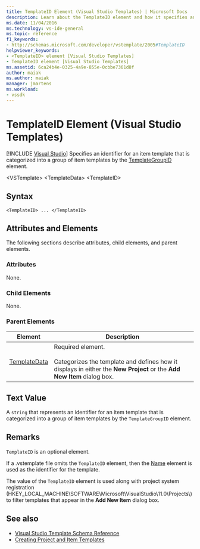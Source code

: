 ```yaml
---
title: TemplateID Element (Visual Studio Templates) | Microsoft Docs
description: Learn about the TemplateID element and how it specifies an identifier for an item template that is categorized into a group of item templates by the TemplateGroupID element.
ms.date: 11/04/2016
ms.technology: vs-ide-general
ms.topic: reference
f1_keywords:
- http://schemas.microsoft.com/developer/vstemplate/2005#TemplateID
helpviewer_keywords:
- <TemplateID> element [Visual Studio Templates]
- TemplateID element [Visual Studio Templates]
ms.assetid: 6ca24b4e-0325-4a9e-855e-0cbbe7361d8f
author: maiak
ms.author: maiak
manager: jmartens
ms.workload:
- vssdk
---
```

# TemplateID Element (Visual Studio Templates)

 [!INCLUDE [Visual Studio](~/includes/applies-to-version/vs-windows-only.md)]
Specifies an identifier for an item template that is categorized into a group of item templates by the [TemplateGroupID](../extensibility/templategroupid-element-visual-studio-templates.md) element.

 \<VSTemplate>
 \<TemplateData>
 \<TemplateID>

## Syntax

```
<TemplateID> ... </TemplateID>
```

## Attributes and Elements
 The following sections describe attributes, child elements, and parent elements.

### Attributes
 None.

### Child Elements
 None.

### Parent Elements

|Element|Description|
|-------------|-----------------|
|[TemplateData](../extensibility/templatedata-element-visual-studio-templates.md)|Required element.<br /><br /> Categorizes the template and defines how it displays in either the **New Project** or the **Add New Item** dialog box.|

## Text Value
 A `string` that represents an identifier for an item template that is categorized into a group of item templates by the `TemplateGroupID` element.

## Remarks
 `TemplateID` is an optional element.

 If a .vstemplate file omits the `TemplateID` element, then the [Name](../extensibility/name-element-visual-studio-templates.md) element is used as the identifier for the template.

 The value of the `TemplateID` element is used along with project system registration (HKEY_LOCAL_MACHINE\SOFTWARE\Microsoft\VisualStudio\11.0\Projects\\) to filter templates that appear in the **Add New Item** dialog box.

## See also
- [Visual Studio Template Schema Reference](../extensibility/visual-studio-template-schema-reference.md)
- [Creating Project and Item Templates](../ide/creating-project-and-item-templates.md)

